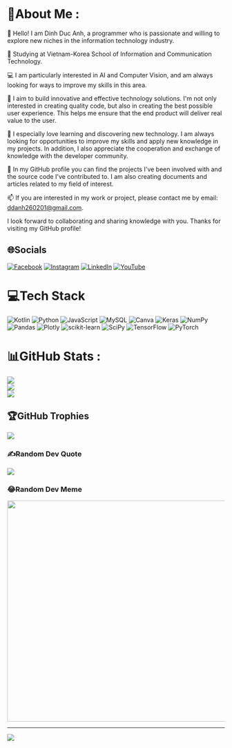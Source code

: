 # 💫About Me :
👋 Hello! I am Dinh Duc Anh, a programmer who is passionate and willing to explore new niches in the information technology industry.

👋 Studying at Vietnam-Korea School of Information and Communication Technology.

💻 I am particularly interested in AI and Computer Vision, and am always looking for ways to improve my skills in this area.

🌟 I aim to build innovative and effective technology solutions. I'm not only interested in creating quality code, but also in creating the best possible user experience. This helps me ensure that the end product will deliver real value to the user.

🚀 I especially love learning and discovering new technology. I am always looking for opportunities to improve my skills and apply new knowledge in my projects. In addition, I also appreciate the cooperation and exchange of knowledge with the developer community.

🌱 In my GitHub profile you can find the projects I've been involved with and the source code I've contributed to. I am also creating documents and articles related to my field of interest.

📫 If you are interested in my work or project, please contact me by email: ddanh260201@gmail.com.

I look forward to collaborating and sharing knowledge with you. Thanks for visiting my GitHub profile!


## 🌐Socials
[![Facebook](https://img.shields.io/badge/Facebook-%231877F2.svg?logo=Facebook&logoColor=white)](https://facebook.com/https://www.facebook.com/teo.teokoyomi/) [![Instagram](https://img.shields.io/badge/Instagram-%23E4405F.svg?logo=Instagram&logoColor=white)](https://instagram.com/https://www.instagram.com/ddanh2112/) [![LinkedIn](https://img.shields.io/badge/LinkedIn-%230077B5.svg?logo=linkedin&logoColor=white)](https://linkedin.com/in/https://www.linkedin.com/in/dinh-duc-anh-999a7427b/) [![YouTube](https://img.shields.io/badge/YouTube-%23FF0000.svg?logo=YouTube&logoColor=white)](https://youtube.com/c/https://www.youtube.com/@dinhducanh2602/videos) 

# 💻Tech Stack
![Kotlin](https://img.shields.io/badge/kotlin-%230095D5.svg?style=for-the-badge&logo=kotlin&logoColor=white) ![Python](https://img.shields.io/badge/python-3670A0?style=for-the-badge&logo=python&logoColor=ffdd54) ![JavaScript](https://img.shields.io/badge/javascript-%23323330.svg?style=for-the-badge&logo=javascript&logoColor=%23F7DF1E) ![MySQL](https://img.shields.io/badge/mysql-%2300f.svg?style=for-the-badge&logo=mysql&logoColor=white) ![Canva](https://img.shields.io/badge/Canva-%2300C4CC.svg?style=for-the-badge&logo=Canva&logoColor=white) ![Keras](https://img.shields.io/badge/Keras-%23D00000.svg?style=for-the-badge&logo=Keras&logoColor=white) ![NumPy](https://img.shields.io/badge/numpy-%23013243.svg?style=for-the-badge&logo=numpy&logoColor=white) ![Pandas](https://img.shields.io/badge/pandas-%23150458.svg?style=for-the-badge&logo=pandas&logoColor=white) ![Plotly](https://img.shields.io/badge/Plotly-%233F4F75.svg?style=for-the-badge&logo=plotly&logoColor=white) ![scikit-learn](https://img.shields.io/badge/scikit--learn-%23F7931E.svg?style=for-the-badge&logo=scikit-learn&logoColor=white) ![SciPy](https://img.shields.io/badge/SciPy-%230C55A5.svg?style=for-the-badge&logo=scipy&logoColor=%white) ![TensorFlow](https://img.shields.io/badge/TensorFlow-%23FF6F00.svg?style=for-the-badge&logo=TensorFlow&logoColor=white) ![PyTorch](https://img.shields.io/badge/PyTorch-%23EE4C2C.svg?style=for-the-badge&logo=PyTorch&logoColor=white)
# 📊GitHub Stats :
![](https://github-readme-stats.vercel.app/api?username=dinhanhqd&theme=radical&hide_border=true&include_all_commits=false&count_private=true)<br/>
![](https://github-readme-streak-stats.herokuapp.com/?user=dinhanhqd&theme=radical&hide_border=true)<br/>
![](https://github-readme-stats.vercel.app/api/top-langs/?username=dinhanhqd&theme=radical&hide_border=true&include_all_commits=false&count_private=true&layout=compact)

## 🏆GitHub Trophies
![](https://github-trophies.vercel.app/?username=dinhanhqd&theme=onedark&no-frame=true&no-bg=true&margin-w=4)

### ✍️Random Dev Quote
![](https://quotes-github-readme.vercel.app/api?type=horizontal&theme=gruvbox)

### 😂Random Dev Meme
<img src="https://random-memer.herokuapp.com/" width="512px"/>

---
[![](https://visitcount.itsvg.in/api?id=dinhanhqd&icon=3&color=1)](https://visitcount.itsvg.in)

